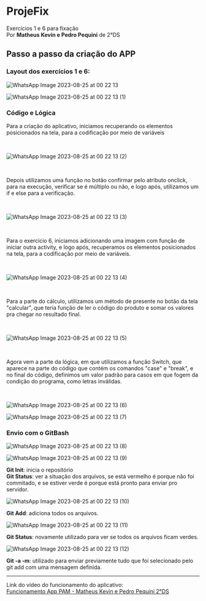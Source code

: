 # ProjeFix
 Exercícios 1 e 6 para fixação   
 Por __Matheus Kevin e Pedro Pequini__ de 2°DS

## Passo a passo da criação do APP   

### Layout dos exercícios 1 e 6:

![WhatsApp Image 2023-08-25 at 00 22 13](https://github.com/MKevin2/ExerciciosPam/assets/128047584/8b37eb6f-f4c9-4806-9946-79fa553f3f04)   

![WhatsApp Image 2023-08-25 at 00 22 13 (1)](https://github.com/MKevin2/ExerciciosPam/assets/128047584/5842a450-d417-4304-863d-db9c87230dbe)



### Código e Lógica
Para a criação do aplicativo, iniciamos recuperando os elementos posicionados na tela, para a codificação por meio de variáveis  

<br>

![WhatsApp Image 2023-08-25 at 00 22 13 (2)](https://github.com/MKevin2/ExerciciosPam/assets/128047584/e089c665-8dd9-43c5-b148-50d26bc25449)  

<br>

Depois utilizamos uma função no botão confirmar pelo atributo onclick, para na execução, verificar se é múltiplo ou não, e logo após, utilizamos um if e else para a verificação.  

<br>

![WhatsApp Image 2023-08-25 at 00 22 13 (3)](https://github.com/MKevin2/ExerciciosPam/assets/128047584/da394a84-6faa-47c6-9f53-1de39ce551d0)

<br>

Para o exercício 6, iniciamos adicionando uma imagem com função de iniciar outra activity, e logo após, recuperamos os elementos posicionados na tela, para a codificação por meio de variáveis.  

<br>

![WhatsApp Image 2023-08-25 at 00 22 13 (4)](https://github.com/MKevin2/ExerciciosPam/assets/128047584/ed4f3175-fc45-4efb-8eb0-d7b22a174f89)

<br>

Para a parte do cálculo, utilizamos um método de presente no botão da tela "calcular", que teria função de ler o código do produto e somar os valores pra chegar no resultado final.

<br>

![WhatsApp Image 2023-08-25 at 00 22 13 (5)](https://github.com/MKevin2/ExerciciosPam/assets/128047584/e144c329-c301-40dd-a091-708fdf2b7aa5)

<br>

Agora vem a parte da lógica, em que utilizamos a função Switch, que aparece na parte do código que contém os comandos "case" e "break", e no final do código, definimos um valor padrão para casos em que fogem da condição do programa, como letras inválidas.

<br>

![WhatsApp Image 2023-08-25 at 00 22 13 (6)](https://github.com/MKevin2/ExerciciosPam/assets/128047584/ba7a8cc0-8042-4aa5-9ca1-a5e83a876405)  

![WhatsApp Image 2023-08-25 at 00 22 13 (7)](https://github.com/MKevin2/ExerciciosPam/assets/128047584/66a4f35e-adca-4c6b-b785-99ebb0dec129)   

### Envio com o GitBash

![WhatsApp Image 2023-08-25 at 00 22 13 (8)](https://github.com/MKevin2/ExerciciosPam/assets/128047584/c1116b7a-f05b-45ec-99f7-bab414668127)  

![WhatsApp Image 2023-08-25 at 00 22 13 (9)](https://github.com/MKevin2/ExerciciosPam/assets/128047584/08c41881-b224-4f6b-8ea5-9c61372a14b9)

__Git Init__: inicia o repositório  
__Git Status__: ver a situação dos arquivos, se está vermelho é porque não foi commitado, e se estiver verde é porque está pronto para enviar pro servidor.

![WhatsApp Image 2023-08-25 at 00 22 13 (10)](https://github.com/MKevin2/ExerciciosPam/assets/128047584/6f07deb7-ba95-40cf-b899-84e56836da22)  

__Git Add__: adiciona todos os arquivos.

![WhatsApp Image 2023-08-25 at 00 22 13 (11)](https://github.com/MKevin2/ExerciciosPam/assets/128047584/d9c95993-1dbc-4b4f-a082-e7af620c2232)

__Git Status__: novamente utilizado para ver se todos os arquivos ficam verdes.

![WhatsApp Image 2023-08-25 at 00 22 13 (12)](https://github.com/MKevin2/ExerciciosPam/assets/128047584/74c7622d-4313-44c9-a790-ac39066b8e4f)  

__Git -a -m__: utilizado para enviar previamente tudo que foi selecionado pelo git add com uma mensagem definida.

<hr>

Link do vídeo do funcionamento do aplicativo:  
[Funcionamento App PAM - Matheus Kevin e Pedro Pequini 2°DS](https://youtu.be/Yq0aLj_qiF4?si=1xywMPr6ozW1Sg-9)
